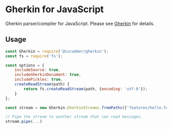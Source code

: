 # Gherkin for JavaScript

Gherkin parser/compiler for JavaScript. Please see [Gherkin](https://github.com/cucumber/cucumber/tree/master/gherkin) for details.

## Usage

```javascript
const Gherkin = require('@cucumber/gherkin');
const fs = require('fs');

const options = {
    includeSource: true,
    includeGherkinDocument: true,
    includePickles: true,
    createReadStream(path) {
        return fs.createReadStream(path, {encoding: 'utf-8'});
    }
};

const stream = new Gherkin.GherkinStreams.fromPaths(['features/hello.feature'], options);

// Pipe the stream to another stream that can read messages.
stream.pipe(...)
```
